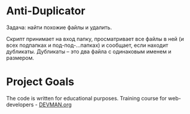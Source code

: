 # Anti-Duplicator

Задача: найти похожие файлы и удалить.

Скрипт принимает на вход папку, просматривает все файлы в ней (и всех подпапках и под-под-...папках) и сообщает, если находит дубликаты. Дубликаты – это два файла с одинаковым именем и размером.

# Project Goals

The code is written for educational purposes. Training course for web-developers - [DEVMAN.org](https://devman.org)
